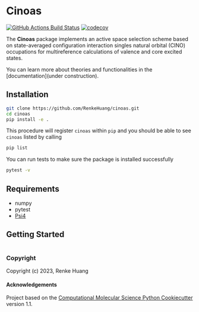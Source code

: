 Cinoas
==============================
[//]: # (Badges)
[![GitHub Actions Build Status](https://github.com/RenkeHuang/cinoas/workflows/CI/badge.svg)](https://github.com/RenkeHuang/cinoas/actions?query=workflow%3ACI)
[![codecov](https://codecov.io/gh/RenkeHuang/cinoas/branch/main/graph/badge.svg)](https://codecov.io/gh/RenkeHuang/cinoas/branch/main)

The **Cinoas** package implements an active space selection scheme based on state-averaged configuration interaction singles natural orbital (CINO) occupations for multireference calculations of valence and core excited states.

You can learn more about theories and functionalities in the [documentation](under construction). 

Installation
------------

```bash
git clone https://github.com/RenkeHuang/cinoas.git
cd cinoas
pip install -e .
```

This procedure will register `cinoas` within `pip` and you should be able to see `cinoas` listed by calling
```bash
pip list
```

You can run tests to make sure the package is installed successfully
```bash
pytest -v
```

## Requirements
* numpy
* pytest
* [Psi4](https://github.com/psi4/psi4)

Getting Started
---------------

```python

```


### Copyright

Copyright (c) 2023, Renke Huang


#### Acknowledgements
 
Project based on the 
[Computational Molecular Science Python Cookiecutter](https://github.com/molssi/cookiecutter-cms) version 1.1.
